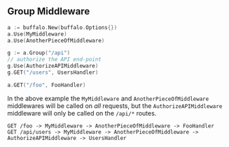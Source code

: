 ## Group Middleware

```go
a := buffalo.New(buffalo.Options{})
a.Use(MyMiddleware)
a.Use(AnotherPieceOfMiddleware)

g := a.Group("/api")
// authorize the API end-point
g.Use(AuthorizeAPIMiddleware)
g.GET("/users", UsersHandler)

a.GET("/foo", FooHandler)
```

In the above example the `MyMiddleware` and `AnotherPieceOfMiddleware` middlewares will be called on _all_ requests, but the `AuthorizeAPIMiddleware` middleware will only be called on the `/api/*` routes.

```text
GET /foo -> MyMiddleware -> AnotherPieceOfMiddleware -> FooHandler
GET /api/users -> MyMiddleware -> AnotherPieceOfMiddleware -> AuthorizeAPIMiddleware -> UsersHandler
```
